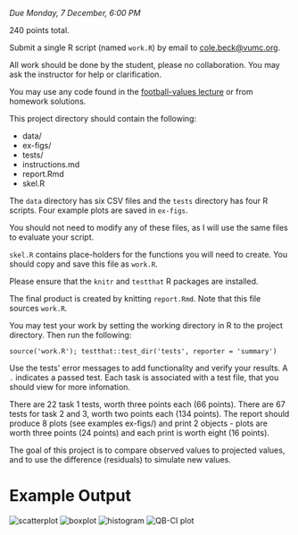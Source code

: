 *Due Monday, 7 December, 6:00 PM*

240 points total.

Submit a single R script (named `work.R`) by email to cole.beck@vumc.org.

All work should be done by the student, please no collaboration. You may ask the instructor for help or clarification.

You may use any code found in the [football-values lecture](https://github.com/couthcommander/football-values) or from homework solutions.

This project directory should contain the following:

  * data/
  * ex-figs/
  * tests/
  * instructions.md
  * report.Rmd
  * skel.R

The `data` directory has six CSV files and the `tests` directory has four R scripts. Four example plots are saved in `ex-figs`.

You should not need to modify any of these files, as I will use the same files to evaluate your script.

`skel.R` contains place-holders for the functions you will need to create. You should copy and save this file as `work.R`.

Please ensure that the `knitr` and `testthat` R packages are installed.

The final product is created by knitting `report.Rmd`. Note that this file sources `work.R`.

You may test your work by setting the working directory in R to the project directory. Then run the following:

```
source('work.R'); testthat::test_dir('tests', reporter = 'summary')
```

Use the tests' error messages to add functionality and verify your results. A `.` indicates a passed test. Each task is associated with a test file, that you should view for more infomation.

There are 22 task 1 tests, worth three points each (66 points). There are 67 tests for task 2 and 3, worth two points each (134 points). The report should produce 8 plots (see examples ex-figs/) and print 2 objects - plots are worth three points (24 points) and each print is worth eight (16 points).

The goal of this project is to compare observed values to projected values, and to use the difference (residuals) to simulate new values.

# Example Output

![scatterplot](ex-figs/scatterplot.png)
![boxplot](ex-figs/boxplot.png)
![histogram](ex-figs/histogram.png)
![QB-CI plot](ex-figs/QB-CIplot.png)
